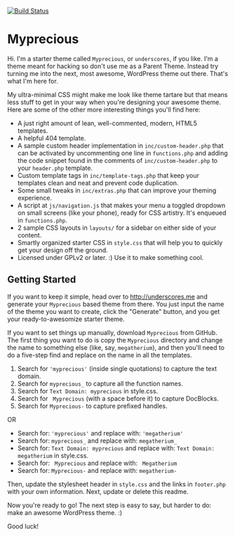 [![Build Status](https://travis-ci.org/Automattic/Myprecious.svg?branch=master)](https://travis-ci.org/Automattic/Myprecious)

Myprecious
===

Hi. I'm a starter theme called `Myprecious`, or `underscores`, if you like. I'm a theme meant for hacking so don't use me as a Parent Theme. Instead try turning me into the next, most awesome, WordPress theme out there. That's what I'm here for.

My ultra-minimal CSS might make me look like theme tartare but that means less stuff to get in your way when you're designing your awesome theme. Here are some of the other more interesting things you'll find here:

* A just right amount of lean, well-commented, modern, HTML5 templates.
* A helpful 404 template.
* A sample custom header implementation in `inc/custom-header.php` that can be activated by uncommenting one line in `functions.php` and adding the code snippet found in the comments of `inc/custom-header.php` to your `header.php` template.
* Custom template tags in `inc/template-tags.php` that keep your templates clean and neat and prevent code duplication.
* Some small tweaks in `inc/extras.php` that can improve your theming experience.
* A script at `js/navigation.js` that makes your menu a toggled dropdown on small screens (like your phone), ready for CSS artistry. It's enqueued in `functions.php`.
* 2 sample CSS layouts in `layouts/` for a sidebar on either side of your content.
* Smartly organized starter CSS in `style.css` that will help you to quickly get your design off the ground.
* Licensed under GPLv2 or later. :) Use it to make something cool.

Getting Started
---------------

If you want to keep it simple, head over to http://underscores.me and generate your `Myprecious` based theme from there. You just input the name of the theme you want to create, click the "Generate" button, and you get your ready-to-awesomize starter theme.

If you want to set things up manually, download `Myprecious` from GitHub. The first thing you want to do is copy the `Myprecious` directory and change the name to something else (like, say, `megatherium`), and then you'll need to do a five-step find and replace on the name in all the templates.

1. Search for `'myprecious'` (inside single quotations) to capture the text domain.
2. Search for `myprecious_` to capture all the function names.
3. Search for `Text Domain: myprecious` in style.css.
4. Search for <code>&nbsp;Myprecious</code> (with a space before it) to capture DocBlocks.
5. Search for `Myprecious-` to capture prefixed handles.

OR

* Search for: `'myprecious'` and replace with: `'megatherium'`
* Search for: `myprecious_` and replace with: `megatherium_`
* Search for: `Text Domain: myprecious` and replace with: `Text Domain: megatherium` in style.css.
* Search for: <code>&nbsp;Myprecious</code> and replace with: <code>&nbsp;Megatherium</code>
* Search for: `Myprecious-` and replace with: `megatherium-`

Then, update the stylesheet header in `style.css` and the links in `footer.php` with your own information. Next, update or delete this readme.

Now you're ready to go! The next step is easy to say, but harder to do: make an awesome WordPress theme. :)

Good luck!
